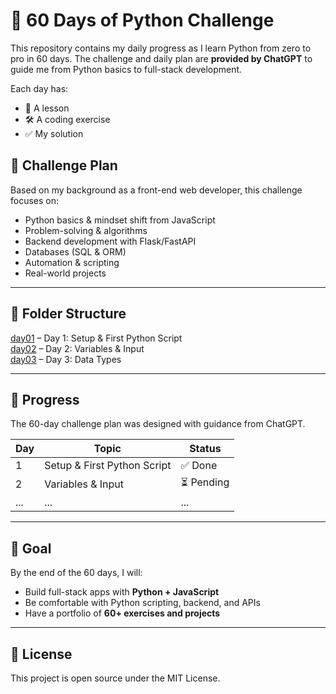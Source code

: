 # 🐍 60 Days of Python Challenge

This repository contains my daily progress as I learn Python from zero to pro in 60 days.
The challenge and daily plan are **provided by ChatGPT** to guide me from Python basics to full-stack development.

Each day has:

- 📖 A lesson
- 🛠 A coding exercise
- ✅ My solution

## 📅 Challenge Plan

Based on my background as a front-end web developer, this challenge focuses on:

- Python basics & mindset shift from JavaScript
- Problem-solving & algorithms
- Backend development with Flask/FastAPI
- Databases (SQL & ORM)
- Automation & scripting
- Real-world projects

---

## 📂 Folder Structure

[day01](day01/) – Day 1: Setup & First Python Script  
[day02](day02/) – Day 2: Variables & Input  
[day03](day03/) – Day 3: Data Types

---

## 🚀 Progress

The 60-day challenge plan was designed with guidance from ChatGPT.

| Day | Topic                       | Status     |
| --- | --------------------------- | ---------- |
| 1   | Setup & First Python Script | ✅ Done    |
| 2   | Variables & Input           | ⏳ Pending |
| ... | ...                         | ...        |

---

## 🎯 Goal

By the end of the 60 days, I will:

- Build full-stack apps with **Python + JavaScript**
- Be comfortable with Python scripting, backend, and APIs
- Have a portfolio of **60+ exercises and projects**

---

## 📜 License

This project is open source under the MIT License.
